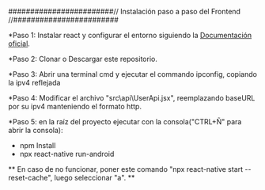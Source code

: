 ########################// Instalación paso a paso del Frontend //########################

*Paso 1: Instalar react y configurar el entorno siguiendo la [Documentación oficial](https://reactnative.dev/docs/environment-setup?guide=native&package-manager=npm).

*Paso 2: Clonar o Descargar este repositorio.

*Paso 3: Abrir una terminal cmd y ejecutar el commando ipconfig, copiando la ipv4 reflejada

*Paso 4: Modificar el archivo "src\api\UserApi.jsx", reemplazando baseURL por su ipv4 manteniendo el formato http.

*Paso 5: en la raíz del proyecto ejecutar con la consola("CTRL+Ñ" para abrir la consola):
- npm Install
- npx react-native run-android

** En caso de no funcionar, poner este comando "npx react-native start --reset-cache", luego seleccionar "a". **